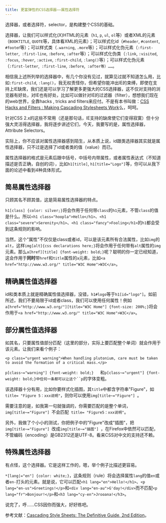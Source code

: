 ```yaml
---
title: 更富弹性的CSS选择器——属性选择符
---
```

选择器，或者选择符，selector，是构建整个CSS的基础。

选择器，让我们可以样式化(X)HTML的元素（`h1`, `p`, `ul`, `ol`等）或者XML的元素（`BOOKTITLE`, `QUOTE`等，具体看XML的元素）；可以样式化id（`#header`, `#content`, `#foote`r等）；可以样式类（`.warning`, `.more`等）；可以样式化伪元素（`:first-letter`,` :first-line`, `:before`, `:after`等）；可以样式化伪类（`:link`, `:visited`,` :focus`, `:hover`, `:active`, `:first-child`, `:lang()`等）；可以样式化伪元素（`:first-letter`,` :first-line`, `:before`,` :after等）……`。

相信我上述所列举的选择器中，有几个你没有见过，就算见过就不知道怎么用，比如`:first-child`, `:lang()`，我无权责怪你，但希望你能冲出IE的束缚，即使在支持上IE缺席，我们还是可以学习了解更多更强大的CSS选择器，这不仅对支持的浏览器有好处，对IE也有好处，比如可以做针对IE的过滤器（filter），想想我们现在的web世界，全靠hacks , tricks and filters来应付。不是有本书叫做：[CSS Hacks and Filters : Making Cascading Stylesheets Work][0]么，呵呵。

针对CSS 2.x的这些不常用（还是那句话，IE支持的缺席使它们变得寂寞）但十分强大灵活得选择器，我将逐步讲述它们，今天，我要写的是，属性选择器，Attribute Selectors。

实际上，你不应该对属性选择器感到陌生，从本质上说，id跟类选择器其实就是属性选择器，只不过是选择了id或者类的值（value）而已。

属性选择器的格式是元素后跟中括号，中括号内带属性，或者属性表达式（不知道描述是否正确，自创的词），比如`h1[title]`, `h1[title="Logo"]`等，你可以从我下面的论述中看到4种具体形式。

## 简易属性选择器

只顾其名不顾其值，这是简易属性选择器的特点。

`h1[class] {color: silver;}`将会作用于任何带`class`的`h1`元素，不管`class`的值是什么。所以`<h1 class="hoopla">Hello</h1>`、`<h1 class="severe">Serenity</h1>`、`<h1 class="fancy">Fooling</h1>`的`h1`都会受到这条规则的影响。

当然，这个"属性"不仅仅是class或者id，可以是该元素所有合法属性，比如`img`的`alt`，这样`img[alt]{css declarations here;}`将会作用于任何带有`alt`属性的`img`元素。那么`a[href][title] {font-weight: bold;}`呢？聪明的你一定已经知道，这会作用于**同时**带`href`和`title`属性的`a`元素，比如`<a href="http://www.w3.org/" title="W3C Home">W3C</a>`。

## 精确属性值选择器

id和类本质上就是精确属性值选择器，没错，`h1#logo`等于`h1[id="logo"]`。如前所述，我们不要局限于id或者class，我们可以使用任何属性！例如`a[href="http://www.w3.org/"][title="W3C Home"] {font-size: 200%;}`将会作用于`<a href="http://www.w3.org/" title="W3C Home">W3C</a>`。

## 部分属性值选择器

如其名，只要属性值部分匹配（这里的部分，实际上要匹配整个单词）就会作用于该元素。让我们来看个例子：

    <p class="urgent warning">When handling plutonium, care must be taken to avoid the formation of a critical mass.</p>

`p[class~="warning"] {font-weight: bold;}  
`和`p[class~="urgent"] {font-weight: bold;}中任何一条都可以让这个``p`的字体变粗。

该选择器十分有用，比如你要样式化插图，其`title`中都含字符串"Figure"，如` title= "Figure 5：xxx说明"`，则你可以使用`img[title~="Figure"] `。

需要注意的是，如我第一句就强调的，你需要匹配的是整个单词，`img[title~="Figure"] `不会匹配` title= "Figure5：xxx说明"`。

另外，我做了个小小的测试，你把例子中的"Figure"改成"插图"，把`img[title~="Figure"] `改成`img[title~="插图"] `，在Firefox中依然可以匹配，不管编码（encoding）是GB2312还是UTF-8。看来CSS对中文的支持还不赖。

## 特殊属性选择器

有点怪，这个选择器。它是这样工作的，嗯，举个例子比描述更容易。

`*[lang|="en"] {color: white;}`，这条规则（rule）将会选择属性`lang`的值`en`或者`en-`打头的元素。就是说，它可以匹配`<h1 lang="en">Hello!</h1>`、`<p lang="en-us">Greetings!</p>`和`<div lang="en-au">G'day!</div>`而不匹配`<p lang="fr">Bonjour!</p>`和`<h3 lang="cy-en">Jrooana!</h3>`。

说完了，呼……CSS因你而强大，好好练吧。

参考文献：[Cascading Style Sheets: The Definitive Guide, 2nd Edition][1]。

[0]: http://www.amazon.com/exec/obidos/ASIN/0764579851/102-5724850-6955352
[1]: http://www.amazon.com/exec/obidos/ASIN/0596005253/qid=1124114266/sr=2-2/ref=pd_bbs_b_2_2/102-5724850-6955352
